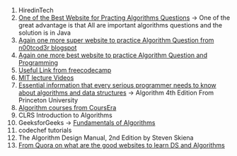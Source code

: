 1. HiredinTech
2. [One of the Best Website for Practing Algorithms Questions](http://www.zrzahid.com/) -> One of the great advantage is that All are important algorithms questions and the solution is in Java
3. [Again one more super website to practice Algorithm Question from n00tcod3r blogspot](http://n00tc0d3r.blogspot.com/)
4. [Again one more best website to practice Algorithm Question and Programming](http://www.gauravpande.in/)
4. [Useful Link from freecodecamp](https://forum.freecodecamp.org/t/what-is-your-strategy-for-learning-data-structures-and-algorithms/86995/5)
5. [MIT lecture Videos](https://ocw.mit.edu/courses/electrical-engineering-and-computer-science/6-006-introduction-to-algorithms-fall-2011/lecture-videos/)
6. [Essential information that every serious programmer needs to know about algorithms and data structures](https://algs4.cs.princeton.edu/home/) -> Algorithm 4th Edition From Princeton University
7. [Algorithm courses from CoursEra](https://www.coursera.org/specializations/algorithms)
7. CLRS Introduction to Algorithms
8. GeeksforGeeks -> [Fundamentals of Algorithms](https://www.geeksforgeeks.org/fundamentals-of-algorithms/)
9. codechef tutorials
10. The Algorithm Design Manual, 2nd Edition by Steven Skiena
11. [From Quora on what are the good websites to learn DS and Algorithms](https://www.quora.com/What-are-some-good-websites-to-learn-data-structures-and-algorithms)
 

